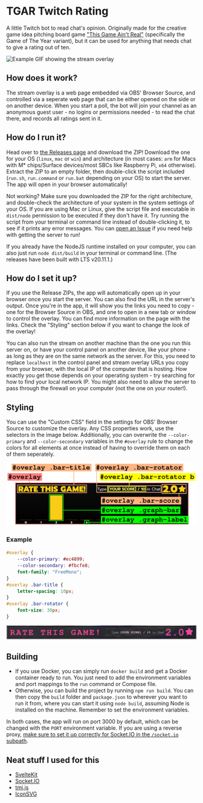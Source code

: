 # TGAR Twitch Rating

A little Twitch bot to read chat's opinion. Originally made for the creative game idea pitching board game
["This Game Ain't Real"](https://thisgameaintreal.carrd.co/) (specifically the Game of The Year variant), but it can be
used for anything that needs chat to give a rating out of ten.

![Example GIF showing the stream overlay](example.gif?raw=true)

## How does it work?

The stream overlay is a web page embedded via OBS' Browser Source, and controlled via a seperate web page that can be
either opened on the side or on another device. When you start a poll, the bot will join your channel as an anonymous
guest user - no logins or permissions needed - to read the chat there, and records all ratings sent in it.

## How do I run it?

Head over to [the Releases page](https://github.com/Suyooo/twitch-tgar-rating/releases) and download the ZIP! Download
the one for your OS (`linux`, `mac` or `win`) and architecture (in most cases: `arm` for Macs with M\* chips/Surface
devices/most SBCs like Raspberry Pi, `x64` otherwise). Extract the ZIP to an empty folder, then double-click the script
included (`run.sh`, `run.command` or `run.bat` depending on your OS) to start the server. The app will open in your
browser automatically!

Not working? Make sure you downloaded the ZIP for the right architecture, and double-check the architecture of your
system in the system settings of your OS. If you are using Mac or Linux, give the script file and executable in
`dist/node` permission to be executed if they don't have it. Try running the script from your terminal or command line
instead of double-clicking it, to see if it prints any error messages. You can
[open an Issue](https://github.com/Suyooo/twitch-tgar-rating/issues/new) if you need help with getting the server to run!

If you already have the NodeJS runtime installed on your computer, you can also just run `node dist/build` in your
terminal or command line. (The releases have been built with LTS v20.11.1.)

## How do I set it up?

If you use the Release ZIPs, the app will automatically open up in your browser once you start the server. You can also
find the URL in the server's output. Once you're in the app, it will show you the links you need to copy - one for the
Browser Source in OBS, and one to open in a new tab or window to control the overlay. You can find more information on
the page with the links. Check the "Styling" section below if you want to change the look of the overlay!

You can also run the stream on another machine than the one you run this server on, or have your control panel on
another device, like your phone - as long as they are on the same network as the server. For this, you need to replace
`localhost` in the control panel and stream overlay URLs you copy from your browser, with the local IP of the computer
that is hosting. How exactly you get those depends on your operating system - try searching for how to find your local
network IP. You might also need to allow the server to pass through the firewall on your computer (not the one on your
router!).

## Styling

You can use the "Custom CSS" field in the settings for OBS' Browser Source to customize the overlay. Any CSS properties
work, use the selectors in the image below. Additionally, you can overwrite the `--color-primary` and
`--color-secondary` variables in the `#overlay` rule to change the colors for all elements at once instead of having to
override them on each of them seperately.

![Diagram matching the overlay elements to CSS selectors](styling_selectors.svg?raw=true)

### Example

```css
#overlay {
	--color-primary: #ec4899;
	--color-secondary: #fbcfe8;
	font-family: "FreeMono";
}
#overlay .bar-title {
	letter-spacing: 10px;
}
#overlay .bar-rotator {
	font-size: 30px;
}
```

![Example showing the CSS overrides above in action](styling_example.png?raw=true)

## Building

-   If you use Docker, you can simply run `docker build` and get a Docker container ready to run. You just need to add
    the environment variables and port mappings to the `run` command or Compose file.
-   Otherwise, you can build the project by running `npm run build`. You can then copy the `build` folder and
    `package.json` to wherever you want to run it from, where you can start it using `node build`, assuming Node is
    installed on the machine. Remember to set the environment variables.

In both cases, the app will run on port 3000 by default, which can be changed with the `PORT` environment variable. If
you are using a reverse proxy, [make sure to set it up correctly for Socket.IO in the `/socket.io` subpath](https://socket.io/docs/v4/reverse-proxy/).

## Neat stuff I used for this

-   [SvelteKit](https://kit.svelte.dev/)
-   [Socket.IO](https://socket.io/)
-   [tmi.js](https://tmijs.com/)
-   [IconSVG](https://iconsvg.xyz/)
